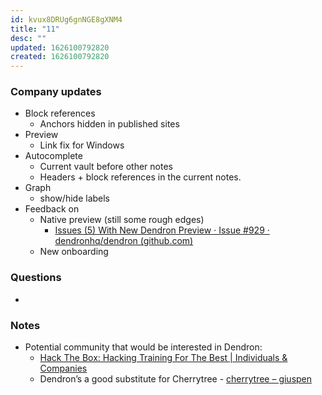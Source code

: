 ```yaml
---
id: kvux8DRUg6gnNGE8gXNM4
title: "11"
desc: ""
updated: 1626100792820
created: 1626100792820
---
```


### Company updates

-   Block references
    -   Anchors hidden in published sites
-   Preview
    -   Link fix for Windows
-   Autocomplete
    -   Current vault before other notes
    -   Headers + block references in the current notes.
-   Graph
    -   show/hide labels
-   Feedback on
    -   Native preview (still some rough edges)
        -   [Issues (5) With New Dendron Preview · Issue #929 · dendronhq/dendron (github.com)](https://github.com/dendronhq/dendron/issues/929)
    -   New onboarding

### Questions

-

### Notes

-   Potential community that would be interested in Dendron:
    -   [Hack The Box: Hacking Training For The Best | Individuals & Companies](https://www.hackthebox.eu/)
    -   Dendron’s a good substitute for Cherrytree - [cherrytree – giuspen](https://www.giuspen.com/cherrytree/)
